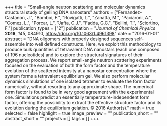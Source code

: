 +++
title = "Small-angle neutron scattering and molecular dynamics structural study of gelling DNA nanostars"
authors = ["Fernandez-Castanon, J.", "Bomboi, F.", "Rovigatti, L.", "Zanatta, M.", "Paciaroni, A.", "Comez, L.", "Porcar, L.", "Jafta, C.J.", "Fadda, G.C.", "Bellini, T.", "Sciortino, F."]
publication_types = ["2"]
publication = "*Journal of Chemical Physics* **2016**, *145*, 084910, https://doi.org/10.1063/1.4961398"
date = "2016-01-01"
abstract = "DNA oligomers with properly designed sequences self-assemble into well defined constructs. Here, we exploit this methodology to produce bulk quantities of tetravalent DNA nanostars (each one composed of 196 nucleotides) and to explore the structural signatures of their aggregation process. We report small-angle neutron scattering experiments focused on the evaluation of both the form factor and the temperature evolution of the scattered intensity at a nanostar concentration where the system forms a tetravalent equilibrium gel. We also perform molecular dynamics simulations of one isolated tetramer to evaluate the form factor numerically, without resorting to any approximate shape. The numerical form factor is found to be in very good agreement with the experimental one. Simulations predict an essentially temperature-independent form factor, offering the possibility to extract the effective structure factor and its evolution during the equilibrium gelation. © 2016 Author(s)."
math = true
selected = false
highlight = true
image_preview = ""
publication_short = ""
abstract_short = ""
projects = []
tags = []
+++
